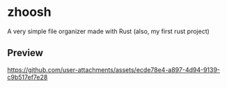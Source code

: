 # zhoosh

A very simple file organizer made with Rust (also, my first rust project)

## Preview


https://github.com/user-attachments/assets/ecde78e4-a897-4d94-9139-c9b517ef7e28


